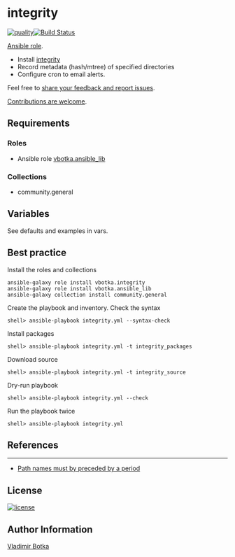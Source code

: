 # integrity

[![quality](https://img.shields.io/ansible/quality/27910)](https://galaxy.ansible.com/vbotka/integrity)[![Build Status](https://app.travis-ci.com/vbotka/ansible-integrity.svg?branch=master)](https://app.travis-ci.com/vbotka/ansible-integrity)

[Ansible role](https://galaxy.ansible.com/vbotka/integrity/).
- Install [integrity](https://github.com/vbotka/integrity)
- Record metadata (hash/mtree) of specified directories
- Configure cron to email alerts.

Feel free to [share your feedback and report issues](https://github.com/vbotka/ansible-integrity/issues).

[Contributions are welcome](https://github.com/firstcontributions/first-contributions).


## Requirements

### Roles

* Ansible role [vbotka.ansible_lib](https://galaxy.ansible.com/vbotka/ansible_lib)

### Collections

* community.general


## Variables

See defaults and examples in vars.


## Best practice

Install the roles and collections

```
ansible-galaxy role install vbotka.integrity
ansible-galaxy role install vbotka.ansible_lib
ansible-galaxy collection install community.general
```

Create the playbook and inventory. Check the syntax

```
shell> ansible-playbook integrity.yml --syntax-check
```

Install packages

```
shell> ansible-playbook integrity.yml -t integrity_packages
```

Download source

```
shell> ansible-playbook integrity.yml -t integrity_source
```

Dry-run playbook

```
shell> ansible-playbook integrity.yml --check
```

Run the playbook twice

```
shell> ansible-playbook integrity.yml
```


## References
-----------
- [Path names must by preceded by a period](http://unix.stackexchange.com/questions/316210/mtree8-use-of-o/316614)


## License

[![license](https://img.shields.io/badge/license-BSD-red.svg)](https://www.freebsd.org/doc/en/articles/bsdl-gpl/article.html)


## Author Information

[Vladimir Botka](https://botka.info)
